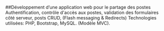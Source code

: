 ##Développement d’une application web pour le partage des postes
Authentification, contrôle d'accès aux postes, validation des formulaires côté serveur, posts CRUD, (Flash messaging & Redirects) 
Technologies utilisées: PHP, Bootstrap, MySQL. (Modèle MVC).
